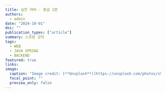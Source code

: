 ```yaml
---
title: 실전 자바 - 중급 1편
authors:
  - admin
date: "2024-10-01"
doi: ""
publication_types: ["article"]
summary: 스프링 강의
tags:
  - WEB
  - JAVA SPRING
  - BACKEND
featured: true
links:
image:
  caption: "Image credit: [**Unsplash**](https://unsplash.com/photos/s9CC2SKySJM)"
  focal_point: ""
  preview_only: false
---
```

